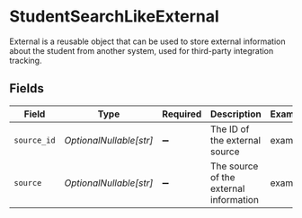 # StudentSearchLikeExternal

External is a reusable object that can be used to store external information about the student from another system, used for third-party integration tracking.


## Fields

| Field                                  | Type                                   | Required                               | Description                            | Example                                |
| -------------------------------------- | -------------------------------------- | -------------------------------------- | -------------------------------------- | -------------------------------------- |
| `source_id`                            | *OptionalNullable[str]*                | :heavy_minus_sign:                     | The ID of the external source          | example                                |
| `source`                               | *OptionalNullable[str]*                | :heavy_minus_sign:                     | The source of the external information | example                                |